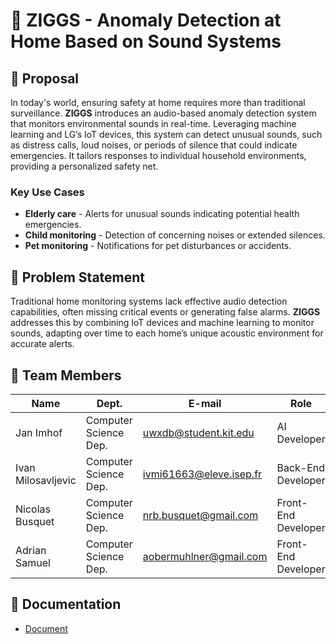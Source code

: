 # 📢 ZIGGS - Anomaly Detection at Home Based on Sound Systems

## 📝 Proposal

In today's world, ensuring safety at home requires more than traditional surveillance. **ZIGGS** introduces an audio-based anomaly detection system that monitors environmental sounds in real-time. Leveraging machine learning and LG’s IoT devices, this system can detect unusual sounds, such as distress calls, loud noises, or periods of silence that could indicate emergencies. It tailors responses to individual household environments, providing a personalized safety net.

### Key Use Cases
- **Elderly care** - Alerts for unusual sounds indicating potential health emergencies.
- **Child monitoring** - Detection of concerning noises or extended silences.
- **Pet monitoring** - Notifications for pet disturbances or accidents.

## 🚨 Problem Statement

Traditional home monitoring systems lack effective audio detection capabilities, often missing critical events or generating false alarms. **ZIGGS** addresses this by combining IoT devices and machine learning to monitor sounds, adapting over time to each home’s unique acoustic environment for accurate alerts.

## 👥 Team Members

| Name               | Dept.                       | E-mail                         | Role                  |
|--------------------|-----------------------------|--------------------------------|-----------------------|
| Jan Imhof          | Computer Science Dep.       | uwxdb@student.kit.edu          | AI Developer          |
| Ivan Milosavljevic | Computer Science Dep.       | ivmi61663@eleve.isep.fr        | Back-End Developer    |
| Nicolas Busquet    | Computer Science Dep.       | nrb.busquet@gmail.com          | Front-End Developer   |
| Adrian Samuel      | Computer Science Dep.       | aobermuhlner@gmail.com         | Front-End Developer   |

## 📂 Documentation 

- [Document](https://github.com/Hanyang-Software-Project/documentation)

